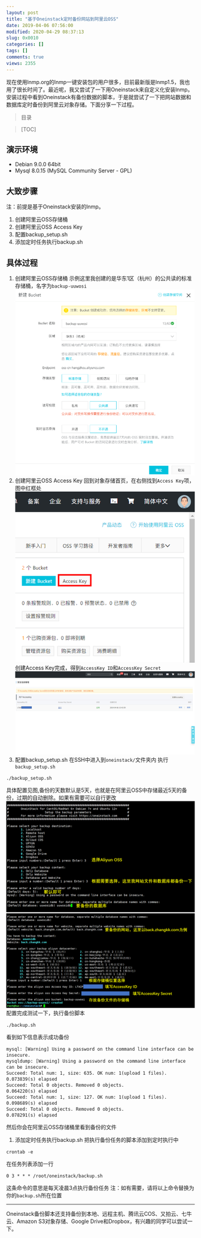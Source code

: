 ```yaml
---
layout: post
title: "基于Oneinstack定时备份网站到阿里云OSS"
date: 2019-04-06 07:56:00
modified: 2020-04-29 08:37:13
slug: 0x0010
categories: []
tags: []
comments: true
views: 2355
---
```

现在使用lnmp.org的lnmp一键安装包的用户很多，目前最新版是lnmp1.5，我也用了很长时间了。最近呢，我又尝试了一下用Oneinstack来自定义化安装lnmp。安装过程中看到Oneinstack有备份数据的脚本，于是就尝试了一下把网站数据和数据库定时备份到阿里云对象存储。<!--more-->下面分享一下过程。
> 目录

> [TOC]

## 演示环境
- Debian 9.0.0 64bit
- Mysql 8.0.15 (MySQL Community Server - GPL)

## 大致步骤
注：前提是基于Oneinstack安装的lnmp。
1. 创建阿里云OSS存储桶
1. 创建阿里云OSS Access Key
1. 配置backup_setup.sh
1. 添加定时任务执行backup.sh

## 具体过程
1. 创建阿里云OSS存储桶
示例这里我创建的是华东1区（杭州）的公共读的标准存储桶，名字为`backup-uuwosi`
![](/img/0010/0010-1.jpg)
1. 创建阿里云OSS Access Key
回到对象存储首页，在右侧找到`Access Key`项，图中红框处
![](/img/0010/0010-2.jpg)
创建Access Key完成，得到`AccessKey ID`和`AccessKey Secret`
![](/img/0010/0010-3.jpg)
1. 配置backup_setup.sh
在SSH中进入到`oneinstack/`文件夹内
执行`backup_setup.sh`
```shell
./backup_setup.sh
```
具体配置见图,备份的天数默认是5天，也就是在阿里云OSS中存储最近5天的备份，过期的自动删除。如果有需要可以自行更改
![](/img/0010/0010-4.jpg)
![](/img/0010/0010-5.jpg)
配置完成测试一下，执行备份脚本
```shell
./backup.sh
```
看到如下信息表示成功备份
```
mysql: [Warning] Using a password on the command line interface can be insecure.
mysqldump: [Warning] Using a password on the command line interface can be insecure.
Succeed: Total num: 1, size: 635. OK num: 1(upload 1 files).
0.073839(s) elapsed
Succeed: Total 0 objects. Removed 0 objects.
0.064220(s) elapsed                          
Succeed: Total num: 1, size: 127. OK num: 1(upload 1 files).
0.098689(s) elapsed
Succeed: Total 0 objects. Removed 0 objects.       
0.078291(s) elapsed 
```
然后你会在阿里云OSS存储桶里看到备份的文件

1. 添加定时任务执行backup.sh
把执行备份任务的脚本添加到定时执行中
```shell
crontab -e
```
在任务列表添加一行
```shell
0 3 * * * /root/oneinstack/backup.sh
```
这条命令的意思是每天凌晨3点执行备份任务
注：如有需要，请将以上命令替换为你的`backup.sh`所在位置

------------

Oneinstack备份脚本还支持备份到本地、远程主机、腾讯云COS、又拍云、七牛云、Amazon S3对象存储、Google Drive和Dropbox，有兴趣的同学可以尝试一下。